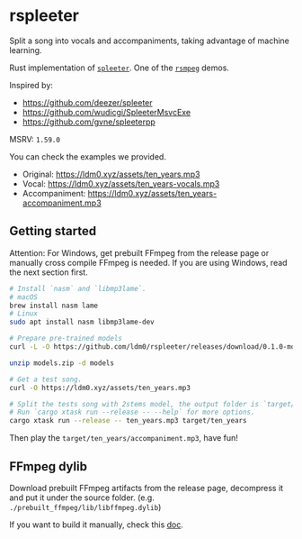 # rspleeter

Split a song into vocals and accompaniments, taking advantage of machine learning.

Rust implementation of [`spleeter`](https://github.com/deezer/spleeter). One of the [`rsmpeg`](https://github.com/larksuite/rsmpeg) demos.

Inspired by:
- https://github.com/deezer/spleeter
- https://github.com/wudicgi/SpleeterMsvcExe
- https://github.com/gvne/spleeterpp

MSRV: `1.59.0`

You can check the examples we provided.

- Original: <https://ldm0.xyz/assets/ten_years.mp3>
- Vocal: <https://ldm0.xyz/assets/ten_years-vocals.mp3>
- Accompaniment: <https://ldm0.xyz/assets/ten_years-accompaniment.mp3>

## Getting started

Attention: For Windows, get prebuilt FFmpeg from the release page or manually cross compile FFmpeg is needed. If you are using Windows, read the next section first.

```bash
# Install `nasm` and `libmp3lame`.
# macOS
brew install nasm lame
# Linux
sudo apt install nasm libmp3lame-dev

# Prepare pre-trained models
curl -L -O https://github.com/ldm0/rspleeter/releases/download/0.1.0-models/models.zip

unzip models.zip -d models

# Get a test song.
curl -O https://ldm0.xyz/assets/ten_years.mp3

# Split the tests song with 2stems model, the output folder is `target/ten_years`.
# Run `cargo xtask run --release -- --help` for more options.
cargo xtask run --release -- ten_years.mp3 target/ten_years
```

Then play the `target/ten_years/accompaniment.mp3`, have fun!

## FFmpeg dylib

Download prebuilt FFmpeg artifacts from the release page, decompress it and put it under the source folder. (e.g. `./prebuilt_ffmpeg/lib/libffmpeg.dylib`)

If you want to build it manually, check this [doc](doc/build_ffmpeg_dylib_manually.md).
